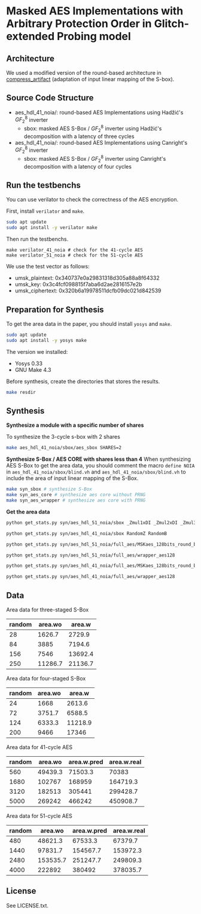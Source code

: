 # Masked AES Implementations with Arbitrary Protection Order in Glitch-extended Probing model
## Architecture
We used a modified version of the round-based architecture in [compress_artifact](https://github.com/cassiersg/compress_artifact) (adaptation of input linear mapping of the S-box).

## Source Code Structure
  - aes_hdl_41_noia/: round-based AES Implementations using Hadžić's $GF_2^8$ inverter
  	+ sbox: masked AES S-Box / $GF_2^8$ inverter using Hadžić's decomposition with a latency of three cycles
  - aes_hdl_41_noia/: round-based AES Implementations using Canright's $GF_2^8$ inverter
  	+ sbox: masked AES S-Box / $GF_2^8$ inverter using Canright's decomposition with a latency of four cycles

## Run the testbenchs
You can use verilator to check the correctness of the AES encryption.

First, install `verilator` and `make`.
```bash
sudo apt update
sudo apt install -y verilator make
```

Then run the testbenchs.
```
make verilator_41_noia # check for the 41-cycle AES
make verilator_51_noia # check for the 51-cycle AES
```
We use the test vector as follows:
 
  - umsk_plaintext: 0x340737e0a29831318d305a88a8f64332
  - umsk_key: 0x3c4fcf098815f7aba6d2ae2816157e2b
  - umsk_ciphertext: 0x320b6a19978511dcfb09dc021d842539

## Preparation for Synthesis
To get the area data in the paper, you should install `yosys` and `make`.

```bash
sudo apt update
sudo apt install -y yosys make
```

The version we installed:

 - Yosys 0.33
 - GNU Make 4.3

Before synthesis, create the directories that stores the results.

```bash
make resdir
```

## Synthesis
**Synthesize a module with a specific number of shares**

To synthesize the 3-cycle s-box with 2 shares
```bash
make aes_hdl_41_noia/sbox/aes_sbox SHARES=2
```

**Synthesize S-Box / AES CORE with shares less than 4**
When synthesizing AES S-Box to get the area data, you should comment the macro `define NOIA` in `aes_hdl_41_noia/sbox/blind.vh` and `aes_hdl_41_noia/sbox/blind.vh` to include the area of input linear mapping of the S-Box.

```bash
make syn_sbox # synthesize S-Box
make syn_aes_core # synthesize aes core without PRNG
make syn_aes_wrapper # synthesize aes core with PRNG
```


**Get the area data**
```bash
python get_stats.py syn/aes_hdl_51_noia/sbox _Zmul1xDI _Zmul2xDI _Zmul3xDI _Zinv1xDI _Zinv2xDI _Zinv3xDI _BxDI

python get_stats.py syn/aes_hdl_41_noia/sbox RandomZ RandomB

python get_stats.py syn/aes_hdl_51_noia/full_aes/MSKaes_128bits_round_based rnd_bus0w rnd_bus1w rnd_bus2w rnd_bus3w

python get_stats.py syn/aes_hdl_51_noia/full_aes/wrapper_aes128

python get_stats.py syn/aes_hdl_41_noia/full_aes/MSKaes_128bits_round_based RandomZw RandomBw

python get_stats.py syn/aes_hdl_41_noia/full_aes/wrapper_aes128
```

## Data
Area data for three-staged S-Box

| random | area.wo | area.w  |
|--------|---------|---------|
| 28     | 1626.7  | 2729.9  |
| 84     | 3885    | 7194.6  |
| 156    | 7546    | 13692.4 |
| 250    | 11286.7 | 21136.7 |

Area data for four-staged S-Box

| random | area.wo | area.w  |
|--------|---------|---------|
| 24     | 1668    | 2613.6  |
| 72     | 3751.7  | 6588.5  |
| 124    | 6333.3  | 11218.9 |
| 200    | 9466    | 17346   |

Area data for 41-cycle AES

| random | area.wo | area.w.pred | area.w.real |
|--------|---------|-------------|-------------|
| 560    | 49439.3 | 71503.3     | 70383       |
| 1680   | 102767  | 168959      | 164719.3    |
| 3120   | 182513  | 305441      | 299428.7    |
| 5000   | 269242  | 466242      | 450908.7    |

Area data for 51-cycle AES

| random | area.wo  | area.w.pred | area.w.real |
|--------|----------|-------------|-------------|
| 480    | 48621.3  | 67533.3     | 67379.7     |
| 1440   | 97831.7  | 154567.7    | 153972.3    |
| 2480   | 153535.7 | 251247.7    | 249809.3    |
| 4000   | 222892   | 380492      | 378035.7    |

## License
See LICENSE.txt.
